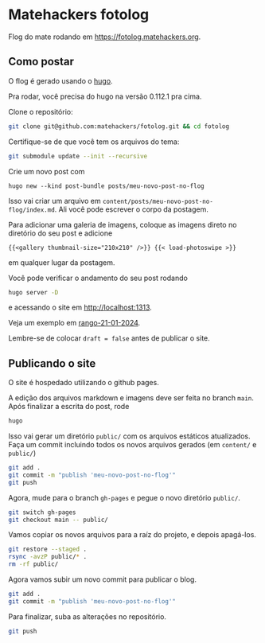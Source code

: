 # Matehackers fotolog

Flog do mate rodando em <https://fotolog.matehackers.org>.

## Como postar

O flog é gerado usando o [hugo](https://gohugo.io/).

Pra rodar, você precisa do hugo na versão 0.112.1 pra cima.

Clone o repositório:

```bash
git clone git@github.com:matehackers/fotolog.git && cd fotolog
```

Certifique-se de que você tem os arquivos do tema:

```bash
git submodule update --init --recursive
```

Crie um novo post com

```
hugo new --kind post-bundle posts/meu-novo-post-no-flog
```

Isso vai criar um arquivo em `content/posts/meu-novo-post-no-flog/index.md`. Ali você pode escrever o corpo da postagem.

Para adicionar uma galeria de imagens, coloque as imagens direto no diretório do seu post e adicione

```
{{<gallery thumbnail-size="210x210" />}} {{< load-photoswipe >}}
```

em qualquer lugar da postagem.

Você pode verificar o andamento do seu post rodando

```bash
hugo server -D
```

e acessando o site em <http://localhost:1313>.

Veja um exemplo em [rango-21-01-2024](./content/posts/rango-21-01-2024/index.md).

Lembre-se de colocar `draft = false` antes de publicar o site.

## Publicando o site

O site é hospedado utilizando o github pages.

A edição dos arquivos markdown e imagens deve ser feita no branch `main`. Após finalizar a escrita do post, rode

```bash
hugo
```

Isso vai gerar um diretório `public/` com os arquivos estáticos atualizados. Faça um commit incluindo todos os novos arquivos gerados (em `content/` e `public/`)

```bash
git add .
git commit -m "publish 'meu-novo-post-no-flog'"
git push
```

Agora, mude para o branch `gh-pages` e pegue o novo diretório `public/`.

```bash
git switch gh-pages
git checkout main -- public/
```

Vamos copiar os novos arquivos para a raíz do projeto, e depois apagá-los.

```bash
git restore --staged .
rsync -avzP public/* .
rm -rf public/
```

Agora vamos subir um novo commit para publicar o blog.

```bash
git add .
git commit -m "publish 'meu-novo-post-no-flog'"
```

Para finalizar, suba as alterações no repositório.

```bash
git push
```
